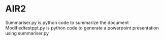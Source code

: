 # AIR2

Summariser.py is python code to summarize the document  
Modifiedtestppt.py is python code to generate a powerpoint presentation using summariser.py  
